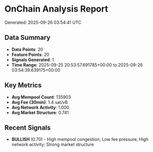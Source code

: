 # OnChain Analysis Report
Generated: 2025-09-26 03:54:41 UTC

## Data Summary
- **Data Points**: 20
- **Feature Points**: 20
- **Signals Generated**: 1
- **Time Range**: 2025-09-25 20:53:57.691785+00:00 to 2025-09-26 03:54:39.639175+00:00

## Key Metrics
- **Avg Mempool Count**: 135903
- **Avg Fee (30min)**: 1.4 sat/vB
- **Avg Network Activity**: 1.000
- **Avg Market Structure**: 0.741

## Recent Signals
- **BULLISH** (0.70) - High mempool congestion; Low fee pressure; High network activity; Strong market structure
